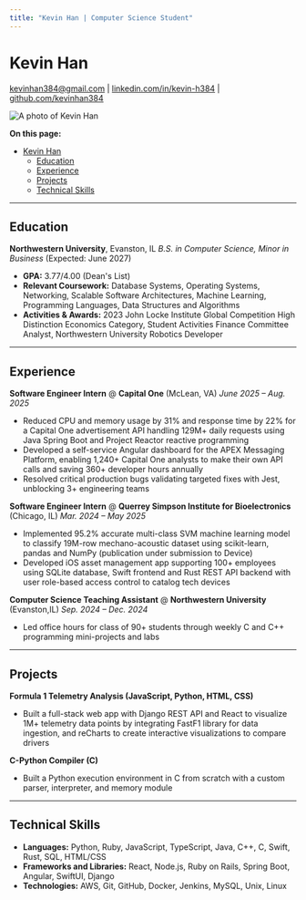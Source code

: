```yaml
---
title: "Kevin Han | Computer Science Student"
---
```


# Kevin Han
[kevinhan384@gmail.com](mailto:kevinhan384@gmail.com) | [linkedin.com/in/kevin-h384](https://linkedin.com/in/kevin-h384) | [github.com/kevinhan384](https://github.com/kevinhan384)

![A photo of Kevin Han](images/profile.jpg)
<br>

**On this page:**
- [Kevin Han](#kevin-han)
  - [Education](#education)
  - [Experience](#experience)
  - [Projects](#projects)
  - [Technical Skills](#technical-skills)

---

## Education

**Northwestern University**, Evanston, IL
*B.S. in Computer Science, Minor in Business* (Expected: June 2027)
* **GPA:** 3.77/4.00 (Dean's List)
* **Relevant Coursework:** Database Systems, Operating Systems, Networking, Scalable Software Architectures, Machine Learning, Programming Languages, Data Structures and Algorithms
* **Activities & Awards:** 2023 John Locke Institute Global Competition High Distinction Economics Category, Student Activities Finance Committee Analyst, Northwestern University Robotics Developer

---

## Experience

**Software Engineer Intern** @ **Capital One** (McLean, VA)
*June 2025 – Aug. 2025*
* Reduced CPU and memory usage by 31% and response time by 22% for a Capital One advertisement API handling 129M+ daily requests using Java Spring Boot and Project Reactor reactive programming
* Developed a self-service Angular dashboard for the APEX Messaging Platform, enabling 1,240+ Capital One analysts to make their own API calls and saving 360+ developer hours annually
* Resolved critical production bugs validating targeted fixes with Jest, unblocking 3+ engineering teams

**Software Engineer Intern** @ **Querrey Simpson Institute for Bioelectronics** (Chicago, IL)
*Mar. 2024 – May 2025*
* Implemented 95.2% accurate multi-class SVM machine learning model to classify 19M-row mechano-acoustic dataset using scikit-learn, pandas and NumPy (publication under submission to Device)
* Developed iOS asset management app supporting 100+ employees using SQLite database, Swift frontend and Rust REST API backend with user role-based access control to catalog tech devices

**Computer Science Teaching Assistant** @ **Northwestern University** (Evanston,IL)
*Sep. 2024 – Dec. 2024*
* Led office hours for class of 90+ students through weekly C and C++ programming mini-projects and labs

---

## Projects

**Formula 1 Telemetry Analysis (JavaScript, Python, HTML, CSS)**
* Built a full-stack web app with Django REST API and React to visualize 1M+ telemetry data points by integrating FastF1 library for data ingestion, and reCharts to create interactive visualizations to compare drivers

**C-Python Compiler (C)**
* Built a Python execution environment in C from scratch with a custom parser, interpreter, and memory module

---

## Technical Skills

* **Languages:** Python, Ruby, JavaScript, TypeScript, Java, C++, C, Swift, Rust, SQL, HTML/CSS
* **Frameworks and Libraries:** React, Node.js, Ruby on Rails, Spring Boot, Angular, SwiftUI, Django
* **Technologies:** AWS, Git, GitHub, Docker, Jenkins, MySQL, Unix, Linux